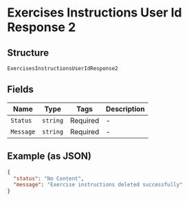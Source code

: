 
# Exercises Instructions User Id Response 2

## Structure

`ExercisesInstructionsUserIdResponse2`

## Fields

| Name | Type | Tags | Description |
|  --- | --- | --- | --- |
| `Status` | `string` | Required | - |
| `Message` | `string` | Required | - |

## Example (as JSON)

```json
{
  "status": "No Content",
  "message": "Exercise instructions deleted successfully"
}
```

